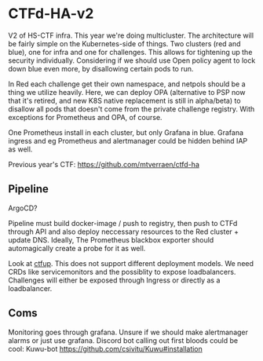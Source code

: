 # CTFd-HA-v2

V2 of HS-CTF infra. This year we're doing multicluster. The architecture will be fairly simple on the Kubernetes-side of things. Two clusters (red and blue), one for infra and one for challenges. This allows for tightening up the security individually. Considering if we should use Open policy agent to lock down blue even more, by disallowing certain pods to run. 

In Red each challenge get their own namespace, and netpols should be a thing we utilize heavily. Here, we can deploy OPA (alternative to PSP now that it's retired, and new K8S native replacement is still in alpha/beta) to disallow all pods that doesn't come from the private challenge registry. With exceptions for Prometheus and OPA, of course. 

One Prometheus install in each cluster, but only Grafana in blue. Grafana ingress and eg Prometheus and alertmanager could be hidden behind IAP as well.

Previous year's CTF: https://github.com/mtverraen/ctfd-ha

## Pipeline

ArgoCD? 

Pipeline must build docker-image / push to registry, then push to CTFd through API and also deploy neccessary resources to the Red cluster + update DNS. Ideally, The Prometheus blackbox exporter should automagically create a probe for it as well. 

Look at [ctfup](https://github.com/csivitu/ctfup). This does not support different deployment models. We need CRDs like servicemonitors and the possiblity to expose loadbalancers. Challenges will either be exposed through Ingress or directly as a loadbalancer. 

## Coms
Monitoring goes through grafana. Unsure if we should make alertmanager alarms or just use grafana.
Discord bot calling out first bloods could be cool: Kuwu-bot https://github.com/csivitu/Kuwu#installation
